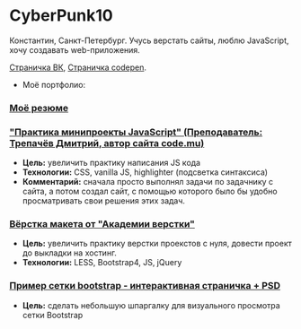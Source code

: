 # CyberPunk10

Константин, Санкт-Петербург. Учусь верстать сайты, люблю JavaScript, хочу создавать web-приложения.

[Страничка ВК](https://vk.com/cyberpunk10), [Страничка codepen](https://codepen.io/CyberPunk10).

+ Моё портфолио:

### [Моё резюме](https://cyberpunk10.github.io/resume_CyberPunk10/. "Моё резюме")

### ["Практика минипроекты JavaScript" (Преподаватель: Трепачёв Дмитрий, автор сайта code.mu)](https://cyberpunk10.github.io/trainingProject__Practics-JS_code.mu/. "Практика минипроекты JavaScript")

- **Цель:** увеличить практику написания JS кода
- **Технологии:** CSS, vanilla JS, highlighter (подсветка синтаксиса)
- **Комментарий:** сначала просто выполнял задачи по задачнику с сайта, а потом создал сайт, с помощью которого было бы удобно просматривать свои решения этих задач.

### [Вёрстка макета от "Академии верстки"](https://cyberpunk10.github.io/trainingProject__plaster_Glo "Перейти на сайт")

- **Цель:** увеличить практику верстки проекстов с нуля, довести проект до выкладки на хостинг.
- **Технологии:** LESS, Bootstrap4, JS, jQuery

### [Пример сетки bootstrap - интерактивная страничка + PSD](https://cyberpunk10.github.io/Example-Grid-Bootsrap "Пример сетки Bootstrap")

- **Цель:** сделать небольшую шпаргалку для визуального просмотра сетки Bootstrap

### 
